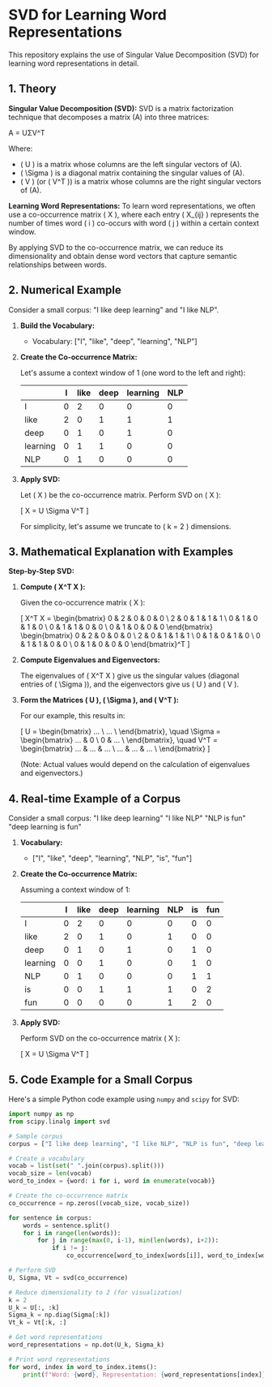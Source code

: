 # SVD for Learning Word Representations

This repository explains the use of Singular Value Decomposition (SVD) for learning word representations in detail.

## 1. Theory

**Singular Value Decomposition (SVD):** SVD is a matrix factorization technique that decomposes a matrix \(A\) into three matrices:

A = UΣV^T

Where:
- \( U \) is a matrix whose columns are the left singular vectors of \(A\).
- \( \Sigma \) is a diagonal matrix containing the singular values of \(A\).
- \( V \) (or \( V^T \)) is a matrix whose columns are the right singular vectors of \(A\).

**Learning Word Representations:** To learn word representations, we often use a co-occurrence matrix \( X \), where each entry \( X_{ij} \) represents the number of times word \( i \) co-occurs with word \( j \) within a certain context window.

By applying SVD to the co-occurrence matrix, we can reduce its dimensionality and obtain dense word vectors that capture semantic relationships between words.

## 2. Numerical Example

Consider a small corpus: "I like deep learning" and "I like NLP".

1. **Build the Vocabulary:**
   - Vocabulary: ["I", "like", "deep", "learning", "NLP"]

2. **Create the Co-occurrence Matrix:**
   
   Let's assume a context window of 1 (one word to the left and right):

   |       | I | like | deep | learning | NLP |
   |-------|---|------|------|----------|-----|
   | I     | 0 | 2    | 0    | 0        | 0   |
   | like  | 2 | 0    | 1    | 1        | 1   |
   | deep  | 0 | 1    | 0    | 1        | 0   |
   | learning | 0 | 1    | 1    | 0        | 0   |
   | NLP   | 0 | 1    | 0    | 0        | 0   |

3. **Apply SVD:**
   
   Let \( X \) be the co-occurrence matrix. Perform SVD on \( X \):

   \[ X = U \Sigma V^T \]

   For simplicity, let's assume we truncate to \( k = 2 \) dimensions.

## 3. Mathematical Explanation with Examples

**Step-by-Step SVD:**

1. **Compute \( X^T X \):**
   
   Given the co-occurrence matrix \( X \):

   \[
   X^T X = 
   \begin{bmatrix}
       0 & 2 & 0 & 0 & 0 \\
       2 & 0 & 1 & 1 & 1 \\
       0 & 1 & 0 & 1 & 0 \\
       0 & 1 & 1 & 0 & 0 \\
       0 & 1 & 0 & 0 & 0
   \end{bmatrix}
   \begin{bmatrix}
       0 & 2 & 0 & 0 & 0 \\
       2 & 0 & 1 & 1 & 1 \\
       0 & 1 & 0 & 1 & 0 \\
       0 & 1 & 1 & 0 & 0 \\
       0 & 1 & 0 & 0 & 0
   \end{bmatrix}^T
   \]

2. **Compute Eigenvalues and Eigenvectors:**

   The eigenvalues of \( X^T X \) give us the singular values (diagonal entries of \( \Sigma \)), and the eigenvectors give us \( U \) and \( V \).

3. **Form the Matrices \( U \), \( \Sigma \), and \( V^T \):**

   For our example, this results in:

   \[
   U = 
   \begin{bmatrix}
       ... \\
       ... \\
   \end{bmatrix}, \quad
   \Sigma = 
   \begin{bmatrix}
       ... & 0 \\
       0 & ... \\
   \end{bmatrix}, \quad
   V^T = 
   \begin{bmatrix}
       ... & ... & ... \\
       ... & ... & ... \\
   \end{bmatrix}
   \]

   (Note: Actual values would depend on the calculation of eigenvalues and eigenvectors.)

## 4. Real-time Example of a Corpus

Consider a small corpus:
"I like deep learning"
"I like NLP"
"NLP is fun"
"deep learning is fun"


1. **Vocabulary:**
   - ["I", "like", "deep", "learning", "NLP", "is", "fun"]

2. **Create the Co-occurrence Matrix:**
   
   Assuming a context window of 1:

   |       | I | like | deep | learning | NLP | is | fun |
   |-------|---|------|------|----------|-----|----|-----|
   | I     | 0 | 2    | 0    | 0        | 0   | 0  | 0   |
   | like  | 2 | 0    | 1    | 0        | 1   | 0  | 0   |
   | deep  | 0 | 1    | 0    | 1        | 0   | 1  | 0   |
   | learning | 0 | 0  | 1    | 0        | 0   | 1  | 0   |
   | NLP   | 0 | 1    | 0    | 0        | 0   | 1  | 1   |
   | is    | 0 | 0    | 1    | 1        | 1   | 0  | 2   |
   | fun   | 0 | 0    | 0    | 0        | 1   | 2  | 0   |

3. **Apply SVD:**
   
   Perform SVD on the co-occurrence matrix \( X \):

   \[ X = U \Sigma V^T \]

## 5. Code Example for a Small Corpus

Here's a simple Python code example using `numpy` and `scipy` for SVD:

```python
import numpy as np
from scipy.linalg import svd

# Sample corpus
corpus = ["I like deep learning", "I like NLP", "NLP is fun", "deep learning is fun"]

# Create a vocabulary
vocab = list(set(" ".join(corpus).split()))
vocab_size = len(vocab)
word_to_index = {word: i for i, word in enumerate(vocab)}

# Create the co-occurrence matrix
co_occurrence = np.zeros((vocab_size, vocab_size))

for sentence in corpus:
    words = sentence.split()
    for i in range(len(words)):
        for j in range(max(0, i-1), min(len(words), i+2)):
            if i != j:
                co_occurrence[word_to_index[words[i]], word_to_index[words[j]]] += 1

# Perform SVD
U, Sigma, Vt = svd(co_occurrence)

# Reduce dimensionality to 2 (for visualization)
k = 2
U_k = U[:, :k]
Sigma_k = np.diag(Sigma[:k])
Vt_k = Vt[:k, :]

# Get word representations
word_representations = np.dot(U_k, Sigma_k)

# Print word representations
for word, index in word_to_index.items():
    print(f"Word: {word}, Representation: {word_representations[index]}")
```

